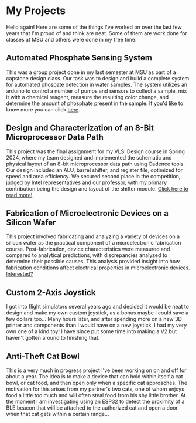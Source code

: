 # My Projects
Hello again! Here are some of the things I've worked on over the last few years that I'm proud of and think are neat. Some of them are work done for classes at MSU and others were done in my free time.
## Automated Phosphate Sensing System
This was a group project done in my last semester at MSU as part of a capstone design class. Our task was to design and build a complete system for automated phospate detection in water samples. The system utilizes an arduino to control a number of pumps and sensors to collect a sample, mix it with a chemical reagent, measure the resulting color change, and determine the amount of phosphate present in the sample. If you'd like to know more you can click [here](CapstoneProject.md).

## Design and Characterization of an 8-Bit Microprocessor Data Path
This project was the final assignment for my VLSI Design course in Spring 2024, where my team designed and implemented the schematic and physical layout of an 8-bit microprocessor data path using Cadence tools. Our design included an ALU, barrel shifter, and register file, optimized for speed and area efficiency. We secured second place in the competition, judged by Intel representatives and our professor, with my primary contribution being the design and layout of the shifter module. [Click here to read more!](8-Bit_Datapath.md)

## Fabrication of Microelectronic Devices on a Silicon Wafer
This project involved fabricating and analyzing a variety of devices on a silicon wafer as the practical component of a microelectronic fabrication course. Post-fabrication, device characteristics were measured and compared to analytical predictions, with discrepancies analyzed to determine their possible causes. This analysis provided insight into how fabrication conditions affect electrical properties in microelectronic devices. [Interested?](Microelectronics_Fabrication.md)

## Custom 2-Axis Joystick
I got into flight simulators several years ago and decided it would be neat to design and make my own custom joystick, as a bonus maybe I could save a few dollars too... Many hours later, and after spending more on a new 3D printer and components than I would have on a new joystick, I had my very own one of a kind toy! I have since put some time into making a V2 but haven't gotten around to finishing that.

## Anti-Theft Cat Bowl
This is a very much in progress project I've been working on on and off for about a year. The idea is to make a device that can hold within itself a cat bowl, or cat food, and then open only when a specific cat approaches. The motivation for this arises from my partner's two cats, one of whom enjoys food a little too much and will often steal food from his shy little brother. At the moment I am investigating using an ESP32 to detect the proximity of a BLE beacon that will be attached to the authorized cat and open a door when that cat gets within a certain range...
